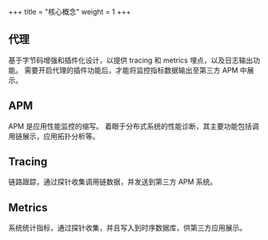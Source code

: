 +++
title = "核心概念"
weight = 1
+++

## 代理

基于字节码增强和插件化设计，以提供 tracing 和 metrics 埋点，以及日志输出功能。
需要开启代理的插件功能后，才能将监控指标数据输出至第三方 APM 中展示。

## APM

APM 是应用性能监控的缩写。
着眼于分布式系统的性能诊断，其主要功能包括调用链展示，应用拓扑分析等。

## Tracing

链路跟踪，通过探针收集调用链数据，并发送到第三方 APM 系统。

## Metrics

系统统计指标，通过探针收集，并且写入到时序数据库，供第三方应用展示。
